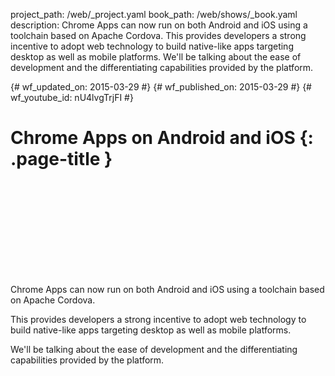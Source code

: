 project_path: /web/_project.yaml book_path: /web/shows/_book.yaml description: Chrome Apps can now run on both Android and iOS using a toolchain based on Apache Cordova. This provides developers a strong incentive to adopt web technology to build native-like apps targeting desktop as well as mobile platforms. We'll be talking about the ease of development and the differentiating capabilities provided by the platform.

{# wf_updated_on: 2015-03-29 #} {# wf_published_on: 2015-03-29 #} {# wf_youtube_id: nU4lvgTrjFI #}

# Chrome Apps on Android and iOS {: .page-title }

<div class="video-wrapper">
  <iframe class="devsite-embedded-youtube-video" data-video-id="nU4lvgTrjFI"
          data-autohide="1" data-showinfo="0" frameborder="0" allowfullscreen>
  </iframe>
</div>

Chrome Apps can now run on both Android and iOS using a toolchain based on Apache Cordova.

This provides developers a strong incentive to adopt web technology to build native-like apps targeting desktop as well as mobile platforms.

We'll be talking about the ease of development and the differentiating capabilities provided by the platform.